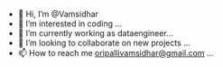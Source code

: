 - 👋 Hi, I’m @Vamsidhar
- 👀 I’m interested in coding  ...
- 🌱 I’m currently working as dataengineer...
- 💞️ I’m looking to collaborate on new projects ...
- 📫 How to reach me oripallivamsidhar@gmail.com ...

<!---
Vamsidhar9/Vamsidhar9 is a ✨ special ✨ repository because its `README.md` (this file) appears on your GitHub profile.
You can click the Preview link to take a look at your changes.
--->
